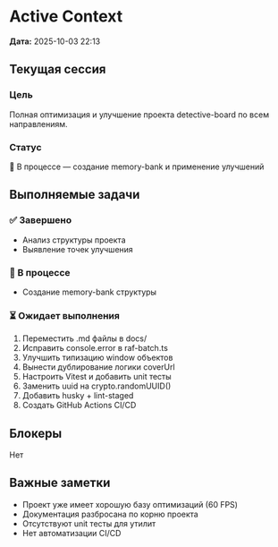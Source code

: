 # Active Context

**Дата:** 2025-10-03 22:13

## Текущая сессия

### Цель
Полная оптимизация и улучшение проекта detective-board по всем направлениям.

### Статус
🔄 В процессе — создание memory-bank и применение улучшений

## Выполняемые задачи

### ✅ Завершено
- Анализ структуры проекта
- Выявление точек улучшения

### 🔄 В процессе
- Создание memory-bank структуры

### ⏳ Ожидает выполнения
1. Переместить .md файлы в docs/
2. Исправить console.error в raf-batch.ts
3. Улучшить типизацию window объектов
4. Вынести дублирование логики coverUrl
5. Настроить Vitest и добавить unit тесты
6. Заменить uuid на crypto.randomUUID()
7. Добавить husky + lint-staged
8. Создать GitHub Actions CI/CD

## Блокеры
Нет

## Важные заметки

- Проект уже имеет хорошую базу оптимизаций (60 FPS)
- Документация разбросана по корню проекта
- Отсутствуют unit тесты для утилит
- Нет автоматизации CI/CD
